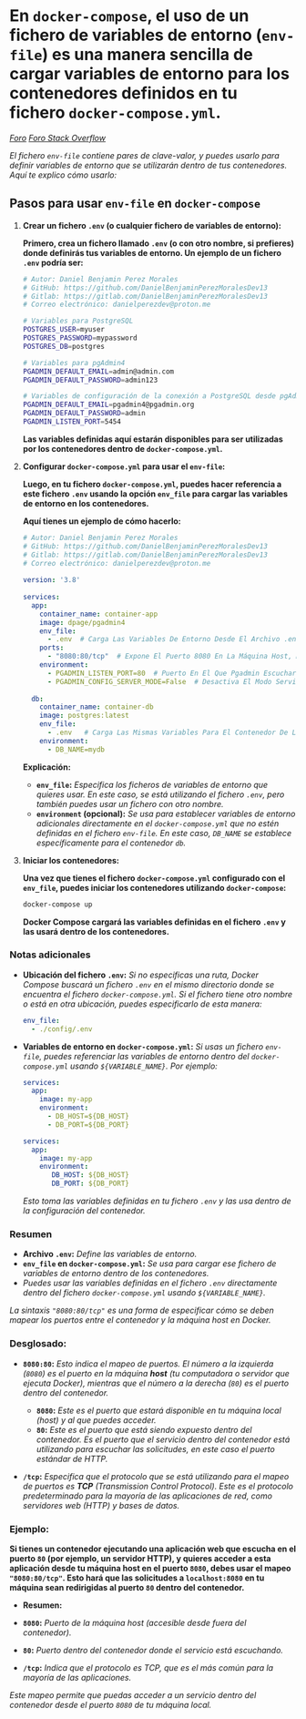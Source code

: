 <!-- Autor: Daniel Benjamin Perez Morales -->
<!-- GitHub: https://github.com/DanielBenjaminPerezMoralesDev13 -->
<!-- Gitlab: https://gitlab.com/DanielBenjaminPerezMoralesDev13 -->
<!-- Correo electrónico: danielperezdev@proton.me -->

# **En `docker-compose`, el uso de un fichero de variables de entorno (`env-file`) es una manera sencilla de cargar variables de entorno para los contenedores definidos en tu fichero `docker-compose.yml`.**

*[Foro](https://www.pgadmin.org/docs/pgadmin4/latest/container_deployment.html "https://www.pgadmin.org/docs/pgadmin4/latest/container_deployment.html")*
*[Foro Stack Overflow](https://stackoverflow.com/questions/25540711/docker-postgres-pgadmin-local-connection "https://stackoverflow.com/questions/25540711/docker-postgres-pgadmin-local-connection")*

*El fichero `env-file` contiene pares de clave-valor, y puedes usarlo para definir variables de entorno que se utilizarán dentro de tus contenedores. Aquí te explico cómo usarlo:*

## **Pasos para usar `env-file` en `docker-compose`**

1. **Crear un fichero `.env` (o cualquier fichero de variables de entorno):**

   **Primero, crea un fichero llamado `.env` (o con otro nombre, si prefieres) donde definirás tus variables de entorno. Un ejemplo de un fichero `.env` podría ser:**

   ```bash
   # Autor: Daniel Benjamin Perez Morales
   # GitHub: https://github.com/DanielBenjaminPerezMoralesDev13
   # Gitlab: https://gitlab.com/DanielBenjaminPerezMoralesDev13
   # Correo electrónico: danielperezdev@proton.me

   # Variables para PostgreSQL
   POSTGRES_USER=myuser
   POSTGRES_PASSWORD=mypassword
   POSTGRES_DB=postgres

   # Variables para pgAdmin4
   PGADMIN_DEFAULT_EMAIL=admin@admin.com
   PGADMIN_DEFAULT_PASSWORD=admin123

   # Variables de configuración de la conexión a PostgreSQL desde pgAdmin
   PGADMIN_DEFAULT_EMAIL=pgadmin4@pgadmin.org
   PGADMIN_DEFAULT_PASSWORD=admin
   PGADMIN_LISTEN_PORT=5454
   ```

   **Las variables definidas aquí estarán disponibles para ser utilizadas por los contenedores dentro de `docker-compose.yml`.**

2. **Configurar `docker-compose.yml` para usar el `env-file`:**

   **Luego, en tu fichero `docker-compose.yml`, puedes hacer referencia a este fichero `.env` usando la opción `env_file` para cargar las variables de entorno en los contenedores.**

   **Aquí tienes un ejemplo de cómo hacerlo:**

   ```yaml
   # Autor: Daniel Benjamin Perez Morales
   # GitHub: https://github.com/DanielBenjaminPerezMoralesDev13
   # Gitlab: https://gitlab.com/DanielBenjaminPerezMoralesDev13
   # Correo electrónico: danielperezdev@proton.me
 
   version: '3.8'
 
   services:
     app:
       container_name: container-app
       image: dpage/pgadmin4
       env_file:
         - .env  # Carga Las Variables De Entorno Desde El Archivo .env
       ports:
         - "8080:80/tcp"  # Expone El Puerto 8080 En La Máquina Host, Mapeado Al Puerto 80 Del Contenedor
       environment:
         - PGADMIN_LISTEN_PORT=80  # Puerto En El Que Pgadmin Escuchará
         - PGADMIN_CONFIG_SERVER_MODE=False  # Desactiva El Modo Servidor Para Usar Pgadmin Localmente
 
     db:
       container_name: container-db
       image: postgres:latest
       env_file:
         - .env   # Carga Las Mismas Variables Para El Contenedor De La Base De Datos
       environment:
         - DB_NAME=mydb
   ```

   **Explicación:**
   - **`env_file`:** *Especifica los ficheros de variables de entorno que quieres usar. En este caso, se está utilizando el fichero `.env`, pero también puedes usar un fichero con otro nombre.*
   - **`environment` (opcional):** *Se usa para establecer variables de entorno adicionales directamente en el `docker-compose.yml` que no estén definidas en el fichero `env-file`. En este caso, `DB_NAME` se establece específicamente para el contenedor `db`.*

3. **Iniciar los contenedores:**

   **Una vez que tienes el fichero `docker-compose.yml` configurado con el `env_file`, puedes iniciar los contenedores utilizando `docker-compose`:**

   ```bash
   docker-compose up
   ```

   **Docker Compose cargará las variables definidas en el fichero `.env` y las usará dentro de los contenedores.**

### **Notas adicionales**

- **Ubicación del fichero `.env`:** *Si no especificas una ruta, Docker Compose buscará un fichero `.env` en el mismo directorio donde se encuentra el fichero `docker-compose.yml`. Si el fichero tiene otro nombre o está en otra ubicación, puedes especificarlo de esta manera:*

   ```yaml
   env_file:
     - ./config/.env
   ```

- **Variables de entorno en `docker-compose.yml`:** *Si usas un fichero `env-file`, puedes referenciar las variables de entorno dentro del `docker-compose.yml` usando `${VARIABLE_NAME}`. Por ejemplo:*

   ```yaml
   services:
     app:
       image: my-app
       environment:
         - DB_HOST=${DB_HOST}
         - DB_PORT=${DB_PORT}
   ```

   ```yaml
   services:
     app:
       image: my-app
       environment:
          DB_HOST: ${DB_HOST}
          DB_PORT: ${DB_PORT}
   ```

   *Esto toma las variables definidas en tu fichero `.env` y las usa dentro de la configuración del contenedor.*

### **Resumen**

- **Archivo `.env`:** *Define las variables de entorno.*
- **`env_file` en `docker-compose.yml`:** *Se usa para cargar ese fichero de variables de entorno dentro de los contenedores.*
- *Puedes usar las variables definidas en el fichero `.env` directamente dentro del fichero `docker-compose.yml` usando `${VARIABLE_NAME}`.*

*La sintaxis `"8080:80/tcp"` es una forma de especificar cómo se deben mapear los puertos entre el contenedor y la máquina host en Docker.*

### **Desglosado:**

- **`8080:80`:** *Esto indica el mapeo de puertos. El número a la izquierda (`8080`) es el puerto en la máquina **host** (tu computadora o servidor que ejecuta Docker), mientras que el número a la derecha (`80`) es el puerto dentro del contenedor.*
  - **`8080`:** *Este es el puerto que estará disponible en tu máquina local (host) y al que puedes acceder.*
  - **`80`:** *Este es el puerto que está siendo expuesto dentro del contenedor. Es el puerto que el servicio dentro del contenedor está utilizando para escuchar las solicitudes, en este caso el puerto estándar de HTTP.*

- **`/tcp`:** *Especifica que el protocolo que se está utilizando para el mapeo de puertos es **TCP** (Transmission Control Protocol). Este es el protocolo predeterminado para la mayoría de las aplicaciones de red, como servidores web (HTTP) y bases de datos.*

### **Ejemplo:**

**Si tienes un contenedor ejecutando una aplicación web que escucha en el puerto `80` (por ejemplo, un servidor HTTP), y quieres acceder a esta aplicación desde tu máquina host en el puerto `8080`, debes usar el mapeo `"8080:80/tcp"`. Esto hará que las solicitudes a `localhost:8080` en tu máquina sean redirigidas al puerto `80` dentro del contenedor.**

- **Resumen:**

- **`8080`:** *Puerto de la máquina host (accesible desde fuera del contenedor).*
- **`80`:** *Puerto dentro del contenedor donde el servicio está escuchando.*
- **`/tcp`:** *Indica que el protocolo es TCP, que es el más común para la mayoría de las aplicaciones.*

*Este mapeo permite que puedas acceder a un servicio dentro del contenedor desde el puerto `8080` de tu máquina local.*
